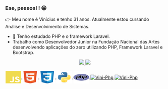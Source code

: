### Eae, pessoal ! 😁
  👉 Meu nome é Vinícius e tenho 31 anos. 
  Atualmente estou cursando Análise e Desenvolvimento de Sistemas. 
- 📝 Tenho estudado PHP e o framework Laravel.
- Trabalho como Desenvolvedor Junior na Fundação Nacional das Artes desenvolvendo aplicações do zero utilizando PHP, Framework Laravel e Bootstrap.
<div align="center">
  <a href="https://github.com/vinidevel">
  <img height="180em" src="https://github-readme-stats.vercel.app/api?username=vinidevel&show_icons=true&theme=dracula&include_all_commits=true&count_private=true"/>
  <img height="180em" src="https://github-readme-stats.vercel.app/api/top-langs/?username=vinidevel&layout=compact&langs_count=7&theme=dracula"/>
</div>
  
  <div style="display: inline_block"><br>
  <img align="center" alt="Vini-Js" height="40" width="50" src="https://raw.githubusercontent.com/devicons/devicon/master/icons/javascript/javascript-plain.svg">
  <img align="center" alt="Vini-HTML" height="40" width="50" src="https://raw.githubusercontent.com/devicons/devicon/master/icons/html5/html5-original.svg">
  <img align="center" alt="Vini-CSS" height="40" width="50" src="https://raw.githubusercontent.com/devicons/devicon/master/icons/css3/css3-original.svg">
  <img align="center" alt="Vini-Python" height="40" width="50" src="https://raw.githubusercontent.com/devicons/devicon/master/icons/python/python-original.svg">
  <img align="center" alt="Vini-Php" height="40" width="50" src="https://raw.githubusercontent.com/devicons/devicon/master/icons/php/php-original.svg">
  <img align="center" alt="Vini-Php" height="40" width="50"  src="https://cdn.jsdelivr.net/gh/devicons/devicon/icons/laravel/laravel-plain.svg" />
  <img align="center" alt="Vini-Php" height="40" width="50"   src="https://cdn.jsdelivr.net/gh/devicons/devicon/icons/bootstrap/bootstrap-original.svg" />


</div>
